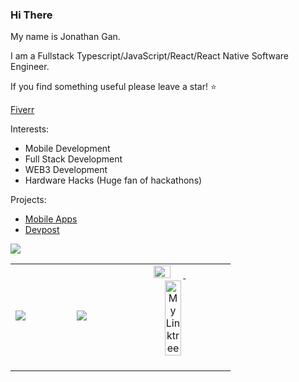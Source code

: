 ### Hi There

My name is Jonathan Gan.

I am a Fullstack Typescript/JavaScript/React/React Native Software Engineer.

If you find something useful please leave a star! ⭐

[Fiverr](https://business.fiverr.com/freelancers/cryptocurrensea?public_mode=true)

Interests:
- Mobile Development
- Full Stack Development
- WEB3 Development
- Hardware Hacks (Huge fan of hackathons)

Projects:
- [Mobile Apps](https://expo.dev/@jongan69)
- [Devpost](https://devpost.com/jongan69?ref_content=user-portfolio&ref_feature=portfolio&ref_medium=global-nav)

<table width="100%"  height="80%" border="0" cellpadding="0" cellspacing="0">
   <tr>
      <img src="https://activity-graph.herokuapp.com/graph?username=jongan69&theme=react-dark"/>
  </tr>
  <tr>
    <td align="center">
      <img src="https://github-readme-stats.vercel.app/api/top-langs/?username=jongan69&hide=html,shell,css,makefile&layout=compact"  />      
      <span>&nbsp;&nbsp;&nbsp;&nbsp;&nbsp;&nbsp;&nbsp;&nbsp;</span>
      <span>&nbsp;&nbsp;&nbsp;&nbsp;&nbsp;&nbsp;&nbsp;&nbsp;</span>
      <img src="https://github-readme-stats.vercel.app/api?username=jongan69&show_icons=true&theme=dracula" />
        <span>&nbsp;&nbsp;&nbsp;&nbsp;&nbsp;&nbsp;&nbsp;&nbsp;</span>
      <br> 
    </td>
    <td > 
    <div align="center">
      <a href="https://spotify-github-profile.vercel.app/api/view?uid=jonny2298&redirect=true">
      <img src="https://spotify-github-profile.vercel.app/api/view?uid=jonny2298&cover_image=true&theme=compact" width="40%"/>
      </a>
      <span>&nbsp;&nbsp;&nbsp;&nbsp;&nbsp;&nbsp;&nbsp;</span>  
      <a href="https://jongan69.github.io/linktree/">
      <img src="https://imgs.search.brave.com/bQbST9xiMrAUrpyZTWcI65i0HkEMA30_0LOlV5OYE3c/rs:fit:474:480:1/g:ce/aHR0cHM6Ly9tZWRp/YTIuZ2lwaHkuY29t/L21lZGlhL1dabU5T/VVM3MXVqM1cvZ2lw/aHkuZ2lm.gif" alt="My Linktree" width="40%"/>
       </a> 
     </div>
       <span>&nbsp;&nbsp;&nbsp;&nbsp;&nbsp;&nbsp;&nbsp;&nbsp;</span>
       <span>&nbsp;&nbsp;&nbsp;&nbsp;&nbsp;&nbsp;&nbsp;&nbsp;</span>
       <br>   
    </td>
  </tr>
</table>
